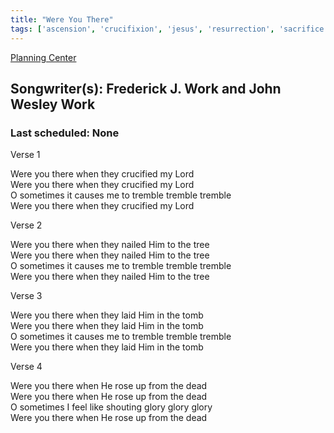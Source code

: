 ```yaml
---
title: "Were You There"
tags: ['ascension', 'crucifixion', 'jesus', 'resurrection', 'sacrifice']
---
```


[Planning Center](https://services.planningcenteronline.com/songs/13736346)

## Songwriter(s): Frederick J. Work and John Wesley Work
### Last scheduled: None          

Verse 1  
  
Were you there when they crucified my Lord  
Were you there when they crucified my Lord  
O sometimes it causes me to tremble tremble tremble  
Were you there when they crucified my Lord  
  
Verse 2  
  
Were you there when they nailed Him to the tree  
Were you there when they nailed Him to the tree  
O sometimes it causes me to tremble tremble tremble  
Were you there when they nailed Him to the tree  
  
Verse 3  
  
Were you there when they laid Him in the tomb  
Were you there when they laid Him in the tomb  
O sometimes it causes me to tremble tremble tremble  
Were you there when they laid Him in the tomb  
  
Verse 4  
  
Were you there when He rose up from the dead  
Were you there when He rose up from the dead  
O sometimes I feel like shouting glory glory glory  
Were you there when He rose up from the dead
